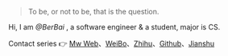 

> To be, or not to be, that is the question.


Hi, I am *@BerBai* , a software engineer & a student, major is CS.

Contact series 👉 [Mw Web](https://baizihan.top)、[WeiBo](weibo.com/smartBBer)、[Zhihu](https://www.zhihu.com/people/da-lang-bei/pins/posts)、[Github](http://github.com/smartBBer)、[Jianshu](https://jianshu.com/u/a20ad796d7a3)

